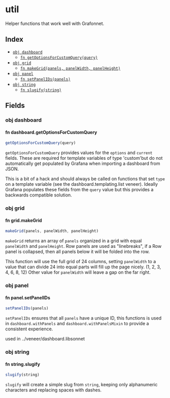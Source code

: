 # util

Helper functions that work well with Grafonnet.

## Index

* [`obj dashboard`](#obj-dashboard)
  * [`fn getOptionsForCustomQuery(query)`](#fn-dashboardgetoptionsforcustomquery)
* [`obj grid`](#obj-grid)
  * [`fn makeGrid(panels, panelWidth, panelHeight)`](#fn-gridmakegrid)
* [`obj panel`](#obj-panel)
  * [`fn setPanelIDs(panels)`](#fn-panelsetpanelids)
* [`obj string`](#obj-string)
  * [`fn slugify(string)`](#fn-stringslugify)

## Fields

### obj dashboard


#### fn dashboard.getOptionsForCustomQuery

```ts
getOptionsForCustomQuery(query)
```

`getOptionsForCustomQuery` provides values for the `options` and `current` fields.
These are required for template variables of type 'custom'but do not automatically
get populated by Grafana when importing a dashboard from JSON.

This is a bit of a hack and should always be called on functions that set `type` on
a template variable (see the dashboard.templating.list veneer). Ideally Grafana
populates these fields from the `query` value but this provides a backwards
compatible solution.


### obj grid


#### fn grid.makeGrid

```ts
makeGrid(panels, panelWidth, panelHeight)
```

`makeGrid` returns an array of `panels` organized in a grid with equal `panelWidth`
and `panelHeight`. Row panels are used as "linebreaks", if a Row panel is collapsed,
then all panels below it will be folded into the row.

This function will use the full grid of 24 columns, setting `panelWidth` to a value
that can divide 24 into equal parts will fill up the page nicely. (1, 2, 3, 4, 6, 8, 12)
Other value for `panelWidth` will leave a gap on the far right.


### obj panel


#### fn panel.setPanelIDs

```ts
setPanelIDs(panels)
```

`setPanelIDs` ensures that all `panels` have a unique ID, this functions is used in
`dashboard.withPanels` and `dashboard.withPanelsMixin` to provide a consistent
experience.

used in ../veneer/dashboard.libsonnet


### obj string


#### fn string.slugify

```ts
slugify(string)
```

`slugify` will create a simple slug from `string`, keeping only alphanumeric
characters and replacing spaces with dashes.

